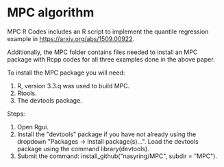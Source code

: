 # MPC algorithm


MPC R Codes includes an R script to implement the quantile regression example in https://arxiv.org/abs/1509.00922.

Additionally, the MPC folder contains files needed to install an MPC package with Rcpp codes for all three examples done in the above paper.

To install the MPC package you will need:
  1.  R, version 3.3.q was used to build MPC.
  2.  Rtools.
  3.  The devtools package.
  
Steps:
  1.  Open Rgui.
  2.  Install the "devtools" package if you have not already using the dropdown "Packages -> Install package(s)...".  Load the devtools      package using the command library(devtools).  
  3.  Submit the command: install_github("nasyring/MPC", subdir = "MPC").
